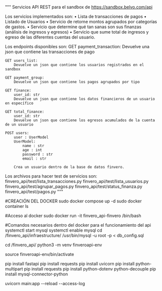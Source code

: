 """
Servicios API REST para el sandbox de https://sandbox.belvo.com/api

Los servicios implementados son:
•	Lista de transacciones de pagos
•	Listado de Usuarios 
•	Servicio de retorne montos agrupados por categorías de gastos.
•	Servicio que determine qué tan sanas son sus finanzas (análisis de ingresos y egresos)
•	Servicio que sume total de ingresos y egreso de las diferentes cuentas del usuario.

Los endpoints disponibles son:
    GET payment_transaction: 
        Devuelve una json que contiene las transacciones de pago
    
    GET users_list: 
        Devuelve un json que contiene los usuarios registrados en el sandbox
    
    GET payment_group: 
        Devuelve un json que contiene los pagos agrupados por tipo
    
    GET finance: 
        user_id: str
        Devuelve un json que contiene los datos financieros de un usuario en específico
    
    GET total_finance:
        user_id: str
        Devuelve un json que contiene los egresos acumulados de la cuenta de un usuario

    POST users:
        user : UserModel
        UserModel:
            name : str
            age : int
            password : str
            email : str

        Crea un usuario dentro de la base de datos finvero.

Los archivos para hacer test de servicios son:
    finvero_api/test/lista_transacciones.py 
    finvero_api/test/lista_usuarios.py 
    finvero_api/test/agrupar_pagos.py
    finvero_api/test/status_finanza.py
    finvero_api/test/pagos.py
"""


#CREACIÓN DEL DOCKER
sudo docker compose up -d 
sudo docker container ls


#Acceso al docker
sudo docker run -it finvero_api-finvero /bin/bash

#Comandos necesarios dentro del docker para el funcionamiento del api
systemctl start mysql
systemctl enable mysql
cd /finvero_api/infraestructure/
/usr/bin/mysql -u root -p < db_config.sql

cd /finvero_api/
python3 -m venv finveroapi-env

source finveroapi-env/bin/activate

pip install fastapi
pip install requests
pip install uvicorn
pip install python-multipart
pip install requests 
pip install python-dotenv python-decouple 
pip install mysql-connector-python 

uvicorn main:app --reload --access-log
